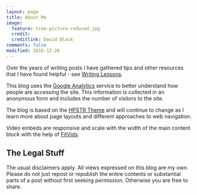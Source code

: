 ```yaml
---
layout: page
title: About Me
image:
  feature: tree-picture-reduced.jpg
  credit:
  creditlink: David Black
comments: false
modified: 2016-12-26
---
```


Over the years of writing posts I have gathered tips and other resources that I have found helpful - see [Writing Lessons](/assets/md/writing-lessons).

This blog uses the <a href="http://www.google.co.uk/analytics/">Google Analytics</a> service to better understand how people are accessing the site. This information is collected in an anonymous form and includes the number of visitors to the site.

The blog is based on the [HPSTR Theme](/assets/md/abouthpstr) and will continue to change as I learn more about page layouts and different approaches to web navigation.

Video embeds are responsive and scale with the width of the main content block with the help of [FitVids](http://fitvidsjs.com/).

<h2>The Legal Stuff</h2>

The usual disclaimers apply. All views expressed on this blog are my own.
Please do not just repost or republish the entire contents or substantial
parts of a post without first seeking permission. Otherwise you are free to share.
